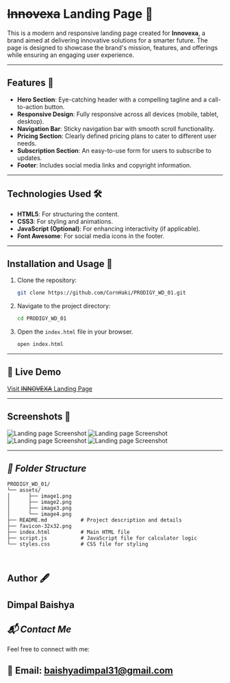 # <s>Innovexa</s> Landing Page 🚀

This is a modern and responsive landing page created for **Innovexa**, a brand aimed at delivering innovative solutions for a smarter future. The page is designed to showcase the brand's mission, features, and offerings while ensuring an engaging user experience.

---

## Features 🌟

- **Hero Section**: Eye-catching header with a compelling tagline and a call-to-action button.
- **Responsive Design**: Fully responsive across all devices (mobile, tablet, desktop).
- **Navigation Bar**: Sticky navigation bar with smooth scroll functionality.
- **Pricing Section**: Clearly defined pricing plans to cater to different user needs.
- **Subscription Section**: An easy-to-use form for users to subscribe to updates.
- **Footer**: Includes social media links and copyright information.

---

## Technologies Used 🛠️

- **HTML5**: For structuring the content.
- **CSS3**: For styling and animations.
- **JavaScript (Optional)**: For enhancing interactivity (if applicable).
- **Font Awesome**: For social media icons in the footer.

---

## Installation and Usage 🚀

1. Clone the repository:
   ```bash
   git clone https://github.com/CornHaki/PRODIGY_WD_01.git
2. Navigate to the project directory:
   ```bash
   cd PRODIGY_WD_01
3. Open the ```index.html``` file in your browser.
   ```bash
   open index.html

---

## 🚀 Live Demo
[Visit <s>INNOVEXA</s> Landing Page](https://cornhaki.github.io/PRODIGY_WD_01/)

---

## Screenshots 📸
![Landing page Screenshot](assets/image1.png)
![Landing page Screenshot](assets/image2.png)
![Landing page Screenshot](assets/image3.png)
![Landing page Screenshot](assets/image4.png)

---

## *📂 Folder Structure*
```plaintext
PRODIGY_WD_01/
└── assets/
│      ├── image1.png
│      ├── image2.png
│      ├── image3.png
│      └── image4.png
├── README.md           # Project description and details
├── favicon-32x32.png 
├── index.html          # Main HTML file
├── script.js           # JavaScript file for calculator logic
└── styles.css          # CSS file for styling



```

## Author 🖋️
Dimpal Baishya
---

## *📬 Contact Me*
Feel free to connect with me:

📧 Email: baishyadimpal31@gmail.com
---
